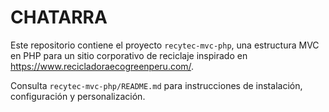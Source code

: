 # CHATARRA

Este repositorio contiene el proyecto `recytec-mvc-php`, una estructura MVC en PHP para un sitio corporativo de reciclaje inspirado en https://www.recicladoraecogreenperu.com/.

Consulta `recytec-mvc-php/README.md` para instrucciones de instalación, configuración y personalización.

